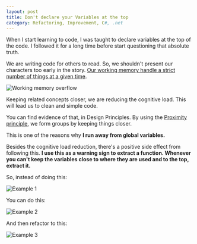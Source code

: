 ```yaml
---
layout: post
title: Don't declare your Variables at the top
category: Refactoring, Improvement, C#, .net
---
```


When I start learning to code, I was taught to declare variables at the top of the code. I followed it for a long time before start questioning that absolute truth.

We are writing code for others to read. So, we shouldn't present our characters too early in the story. [Our working memory handle a strict number of things at a given time](https://www.livescience.com/2493-mind-limit-4.html). 

<!--excerpt-->

![Working memory overflow](/images/dont-declare-your-variables-at-the-top-memory-overflow.png)

Keeping related concepts closer, we are reducing the cognitive load. This will lead us to clean and simple code.

You can find evidence of that, in Design Principles. By using the [Proximity principle](https://www.interaction-design.org/literature/article/laws-of-proximity-uniform-connectedness-and-continuation-gestalt-principles-2), we form groups by keeping things closer.

This is one of the reasons why **I run away from global variables.**

Besides the cognitive load reduction, there's a positive side effect from following this. **I use this as a warning sign to extract a function. Whenever you can't keep the variables close to where they are used and to the top, extract it.**


So, instead of doing this:

![Example 1](/images/dont-declare-your-variables-at-the-top-example1.png)


You can do this:

![Example 2](/images/dont-declare-your-variables-at-the-top-example2.png)


And then refactor to this:

![Example 3](/images/dont-declare-your-variables-at-the-top-example3.png)
